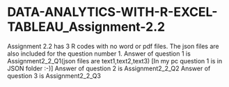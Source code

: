 # DATA-ANALYTICS-WITH-R-EXCEL-TABLEAU_Assignment-2.2
Assignment 2.2 has 3 R codes with no word or pdf files. The json files are also included for the question number 1.
Answer of question 1 is Assignment2_2_Q1(json files are text1,text2,text3) [In my pc question 1 is in JSON folder :-)]
Answer of question 2 is Assignment2_2_Q2
Answer of question 3 is Assignment2_2_Q3
